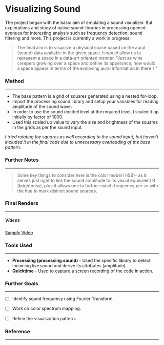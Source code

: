 # Visualizing Sound
The project began with the basic aim of emulating a sound visualizer. But explorations and study of native sound libraries in processing opened avenues for interesting analysis such as frequency detection, sound filtering and more. This project is currently a work in progress. 

> The final aim is to visualize a physical space based on the aural (sound) data avaliable in the given space. It would allow us to represent a space in a data-art oriented manner.
"Just as wine creepers growing over a space and define its apperance, how would a space appear in terms of the evoloving aural information in there ? "



### Method
---
 - The base pattern is a grid of squares generated using a nested for-loop.
 - Import the processing sound library and setup your variables for reading amplitude of the sound wave.
 - In order to use the sound decibel level at the required level, I scaled it up initially by factor of 1000.
 - Used this scaled up value to vary the size and brightness of the squares in the grids as per the sound input.

*I tried rotating the squares as well according to the sound input, but haven’t included it in the final code due to unnecessary overloading of the base pattern*.

### Further Notes
---
 > Some key things to consider here is the color model (HSB)- as it serves just right to link the sound amplitude to its visual equivalent  B (brightness), plus it allows one to further match frequency per se with the hue to mark distinct sound sources.

### Final Renders
---
##### Videos
[Sample Video]()

### Tools Used
---
- **Processing (processing.sound)** - Used the specific library to detect incoming live sound and derive its attributes (amplitude)  
- **Quicktime** - Used to capture a screen recording of the code in action.

### Further Goals
---
- [ ] Identify sound frequency using Fourier Transform.
- [ ] Work on color spectrum mapping.
- [ ] Refine the visualization pattern.


### Reference
--- 